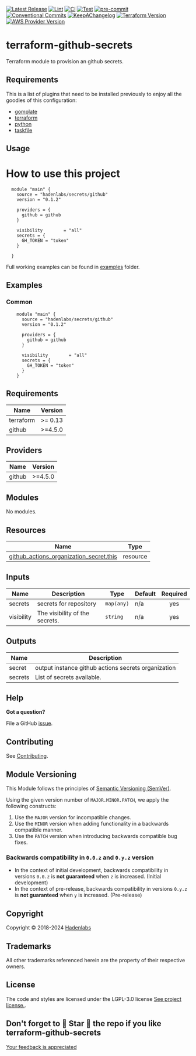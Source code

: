 <!--


  ** DO NOT EDIT THIS FILE
  **
  ** 1) Make all changes to `provision/generator/README.yaml`
  ** 2) Run`task readme` to rebuild this file.
  **
  ** (We maintain HUNDREDS of open source projects. This is how we maintain our sanity.)
  **


  -->

[![Latest Release](https://img.shields.io/github/release/hadenlabs/terraform-github-secrets)](https://github.com/hadenlabs/terraform-github-secrets/releases) [![Lint](https://img.shields.io/github/workflow/status/hadenlabs/terraform-github-secrets/lint-code)](https://github.com/hadenlabs/terraform-github-secrets/actions?workflow=lint-code) [![CI](https://img.shields.io/github/workflow/status/hadenlabs/terraform-github-secrets/ci)](https://github.com/hadenlabs/terraform-github-secrets/actions?workflow=ci) [![Test](https://img.shields.io/github/workflow/status/hadenlabs/terraform-github-secrets/test)](https://github.com/hadenlabs/terraform-github-secrets/actions?workflow=test) [![pre-commit](https://img.shields.io/badge/pre--commit-enabled-brightgreen?logo=pre-commit&logoColor=white)](https://github.com/pre-commit/pre-commit) [![Conventional Commits](https://img.shields.io/badge/Conventional%20Commits-1.0.0-yellow)](https://conventionalcommits.org) [![KeepAChangelog](https://img.shields.io/badge/changelog-Keep%20a%20Changelog%20v1.0.0-orange)](https://keepachangelog.com) [![Terraform Version](https://img.shields.io/badge/terraform-1.x%20|%200.15%20|%200.14%20|%200.13%20|%200.12.20+-623CE4.svg?logo=terraform)](https://github.com/hashicorp/terraform/releases) [![AWS Provider Version](https://img.shields.io/badge/AWS-3%20and%202.0+-F8991D.svg?logo=terraform)](https://github.com/terraform-providers/terraform-provider-aws/releases)

# terraform-github-secrets

Terraform module to provision an github secrets.

## Requirements

This is a list of plugins that need to be installed previously to enjoy all the goodies of this configuration:

- [gomplate](https://github.com/hairyhenderson/gomplate)
- [terraform](https://github.com/hashicorp/terraform)
- [python](https://www.python.org)
- [taskfile](https://github.com/go-task/task)

## Usage

# How to use this project

```hcl
  module "main" {
    source = "hadenlabs/secrets/github"
    version = "0.1.2"

    providers = {
      github = github
    }

    visibility        = "all"
    secrets = {
      GH_TOKEN = "token"
    }

  }
```

Full working examples can be found in [examples](./examples) folder.

## Examples

<!-- Space: Projects -->
<!-- Parent: TerraformGithubSecrets -->
<!-- Title: Examples TerraformGithubSecrets -->
<!-- Label: Examples -->
<!-- Include: ./../disclaimer.md -->
<!-- Include: ac:toc -->

### Common

```hcl
    module "main" {
      source = "hadenlabs/secrets/github"
      version = "0.1.2"

      providers = {
        github = github
      }

      visibility        = "all"
      secrets = {
        GH_TOKEN = "token"
      }
    }

```

 <!-- markdown-link-check-disable -->
<!-- BEGIN_TF_DOCS -->

## Requirements

| Name      | Version |
| --------- | ------- |
| terraform | >= 0.13 |
| github    | >=4.5.0 |

## Providers

| Name   | Version |
| ------ | ------- |
| github | >=4.5.0 |

## Modules

No modules.

## Resources

| Name | Type |
| --- | --- |
| [github_actions_organization_secret.this](https://registry.terraform.io/providers/integrations/github/latest/docs/resources/actions_organization_secret) | resource |

## Inputs

| Name       | Description                    | Type       | Default | Required |
| ---------- | ------------------------------ | ---------- | ------- | :------: |
| secrets    | secrets for repository         | `map(any)` | n/a     |   yes    |
| visibility | The visibility of the secrets. | `string`   | n/a     |   yes    |

## Outputs

| Name    | Description                                         |
| ------- | --------------------------------------------------- |
| secret  | output instance github actions secrets organization |
| secrets | List of secrets available.                          |

<!-- END_TF_DOCS -->
<!-- markdown-link-check-enable -->

## Help

**Got a question?**

File a GitHub [issue](https://github.com/hadenlabs/terraform-github-secrets/issues).

## Contributing

See [Contributing](./docs/contributing.md).

## Module Versioning

This Module follows the principles of [Semantic Versioning (SemVer)](https://semver.org/).

Using the given version number of `MAJOR.MINOR.PATCH`, we apply the following constructs:

1. Use the `MAJOR` version for incompatible changes.
1. Use the `MINOR` version when adding functionality in a backwards compatible manner.
1. Use the `PATCH` version when introducing backwards compatible bug fixes.

### Backwards compatibility in `0.0.z` and `0.y.z` version

- In the context of initial development, backwards compatibility in versions `0.0.z` is **not guaranteed** when `z` is increased. (Initial development)
- In the context of pre-release, backwards compatibility in versions `0.y.z` is **not guaranteed** when `y` is increased. (Pre-release)

## Copyright

Copyright © 2018-2024 [Hadenlabs](https://hadenlabs.com)

## Trademarks

All other trademarks referenced herein are the property of their respective owners.

## License

The code and styles are licensed under the LGPL-3.0 license [See project license.](LICENSE).

## Don't forget to 🌟 Star 🌟 the repo if you like terraform-github-secrets

[Your feedback is appreciated](https://github.com/hadenlabs/terraform-github-secrets/issues)
